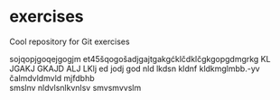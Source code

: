 # exercises
Cool repository for Git exercises

sojqopjgoqejgogjm et45šqogošadjgajtgakgćklčdklčgkgopgdmgrkg
KL JGAKJ GKAJD ALJ LKlj ed jodj god 
nld lkdsn kldnf kldkmglmbb.-yv
čalmdvldmvld  mjfdbhb  
smslnv nldvlsnlkvnlsv
smvsmvvslm